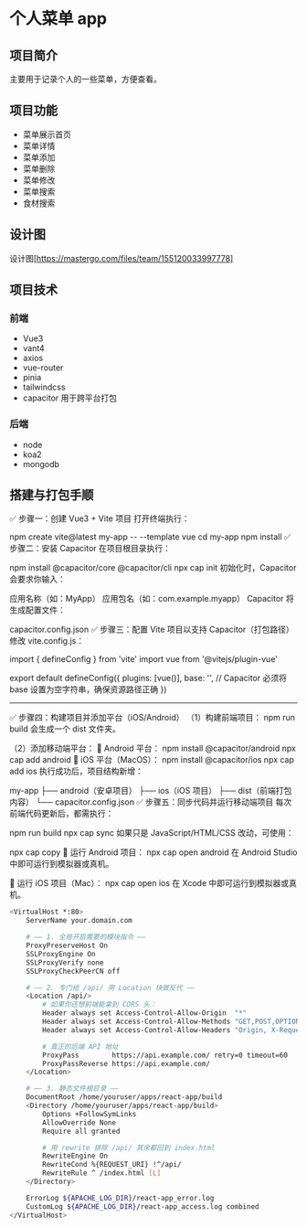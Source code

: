 # 个人菜单 app

## 项目简介

主要用于记录个人的一些菜单，方便查看。

## 项目功能

- 菜单展示首页
- 菜单详情
- 菜单添加
- 菜单删除
- 菜单修改
- 菜单搜索
- 食材搜索

## 设计图

设计图[https://mastergo.com/files/team/155120033997778]

## 项目技术

### 前端

- Vue3
- vant4
- axios
- vue-router
- pinia
- tailwindcss
- capacitor 用于跨平台打包

### 后端

- node
- koa2
- mongodb

## 搭建与打包手顺

✅ 步骤一：创建 Vue3 + Vite 项目
打开终端执行：

npm create vite@latest my-app -- --template vue
cd my-app
npm install
✅ 步骤二：安装 Capacitor
在项目根目录执行：

npm install @capacitor/core @capacitor/cli
npx cap init
初始化时，Capacitor 会要求你输入：

应用名称（如：MyApp）
应用包名（如：com.example.myapp）
Capacitor 将生成配置文件：

capacitor.config.json
✅ 步骤三：配置 Vite 项目以支持 Capacitor（打包路径）
修改 vite.config.js：

import { defineConfig } from 'vite'
import vue from '@vitejs/plugin-vue'

export default defineConfig({
plugins: [vue()],
base: '', // Capacitor 必须将 base 设置为空字符串，确保资源路径正确
})

---

✅ 步骤四：构建项目并添加平台（iOS/Android）
（1）构建前端项目：
npm run build
会生成一个 dist 文件夹。

（2）添加移动端平台：
🔸 Android 平台：
npm install @capacitor/android
npx cap add android
🔹 iOS 平台（MacOS）：
npm install @capacitor/ios
npx cap add ios
执行成功后，项目结构新增：

my-app
├── android（安卓项目）
├── ios（iOS 项目）
├── dist（前端打包内容）
└── capacitor.config.json
✅ 步骤五：同步代码并运行移动端项目
每次前端代码更新后，都需执行：

npm run build
npx cap sync
如果只是 JavaScript/HTML/CSS 改动，可使用：

npx cap copy
🔸 运行 Android 项目：
npx cap open android
在 Android Studio 中即可运行到模拟器或真机。

🔹 运行 iOS 项目（Mac）：
npx cap open ios
在 Xcode 中即可运行到模拟器或真机。

```bash
<VirtualHost *:80>
    ServerName your.domain.com

    # —— 1. 全局开启需要的模块指令 ——
    ProxyPreserveHost On
    SSLProxyEngine On
    SSLProxyVerify none
    SSLProxyCheckPeerCN off

    # —— 2. 专门给 /api/ 用 Location 块做反代 ——
    <Location /api/>
        # 如果你还想前端能拿到 CORS 头：
        Header always set Access-Control-Allow-Origin  "*"
        Header always set Access-Control-Allow-Methods "GET,POST,OPTIONS,PUT,DELETE"
        Header always set Access-Control-Allow-Headers "Origin, X-Requested-With, Content-Type, Accept, Authorization"

        # 真正的后端 API 地址
        ProxyPass        https://api.example.com/ retry=0 timeout=60
        ProxyPassReverse https://api.example.com/
    </Location>

    # —— 3. 静态文件根目录 ——
    DocumentRoot /home/youruser/apps/react-app/build
    <Directory /home/youruser/apps/react-app/build>
        Options +FollowSymLinks
        AllowOverride None
        Require all granted

        # 用 rewrite 排除 /api/ 其余都回到 index.html
        RewriteEngine On
        RewriteCond %{REQUEST_URI} !^/api/
        RewriteRule ^ /index.html [L]
    </Directory>

    ErrorLog ${APACHE_LOG_DIR}/react-app_error.log
    CustomLog ${APACHE_LOG_DIR}/react-app_access.log combined
</VirtualHost>
```

